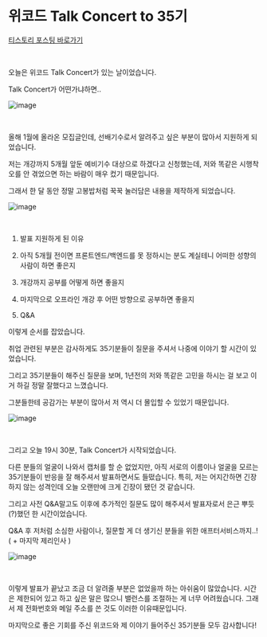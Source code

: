 # 위코드 Talk Concert to 35기

[티스토리 포스팅 바로가기](https://kyleeee.tistory.com/entry/%EC%9C%84%EC%BD%94%EB%93%9C-Talk-Concert-to-35%EA%B8%B0)

<br>

오늘은 위코드 Talk Concert가 있는 날이었습니다.



Talk Concert가 어떤가냐하면..


![image](https://user-images.githubusercontent.com/88086271/155136494-6e8d37fd-6fb8-4ee2-a73f-232b8d529290.png)


<br>



올해 1월에 올라온 모집글인데, 선배기수로서 알려주고 싶은 부분이 많아서 지원하게 되었습니다.



저는 개강까지 5개월 앞둔 예비기수 대상으로 하겠다고 신청했는데, 저와 똑같은 시행착오를 안 겪었으면 하는 바람이 매우 컸기 때문입니다.



그래서 한 달 동안 정말 고봉밥처럼 꾹꾹 눌러담은 내용을 제작하게 되었습니다.


![image](https://user-images.githubusercontent.com/88086271/155136526-d7be8be7-e614-4f21-9623-49321fce13a4.png)


<br>

1. 발표 지원하게 된 이유

2. 아직 5개월 전이면 프론트엔드/백엔드를 못 정하시는 분도 계실테니 어떠한 성향의 사람이 하면 좋은지

3. 개강까지 공부를 어떻게 하면 좋을지

4. 마지막으로 오프라인 개강 후 어떤 방향으로 공부하면 좋을지

5. Q&A



이렇게 순서를 잡았습니다.



취업 관련된 부분은 감사하게도 35기분들이 질문을 주셔서 나중에 이야기 할 시간이 있었습니다.

그리고 35기분들이 해주신 질문을 보며, 1년전의 저와 똑같은 고민을 하시는 걸 보고 이거 하길 정말 잘했다고 느꼈습니다.

그분들한테 공감가는 부분이 많아서 저 역시 더 몰입할 수 있었기 때문입니다.



![image](https://user-images.githubusercontent.com/88086271/155136566-67f38f90-4308-4dcd-8204-21edc306af1e.png)

<br>

그리고 오늘 19시 30분, Talk Concert가 시작되었습니다.



다른 분들의 얼굴이 나와서 캡처를 할 순 없었지만, 아직 서로의 이름이나 얼굴을 모르는 35기분들이 반응을 잘 해주셔서 발표하면서도 들떴습니다. 특히, 저는 어지간하면 긴장하지 않는 성격인데 오늘 오랜만에 크게 긴장이 됐던 것 같습니다. 

그리고 사전 Q&A말고도 이후에 추가적인 질문도 많이 해주셔서 발표자로서 은근 뿌듯(?)했던 한 시간이었습니다.



Q&A 후 저처럼 소심한 사람이나, 질문할 게 더 생기신 분들을 위한 애프터서비스까지..! ( + 마지막 제리인사 )


![image](https://user-images.githubusercontent.com/88086271/155136592-80c097ca-78b3-430a-ab39-6de3b3236473.png)


<br>

이렇게 발표가 끝났고 조금 더 알려줄 부분은 없었을까 하는 아쉬움이 많았습니다. 시간은 제한되어 있고 하고 싶은 말은 많으니 밸런스를 조절하는 게 너무 어려웠습니다. 그래서 제 전화번호와 메일 주소를 쓴 것도 이러한 이유때문입니다.



마지막으로 좋은 기회를 주신 위코드와 제 이야기 들어주신 35기분들 모두 감사합니다!
